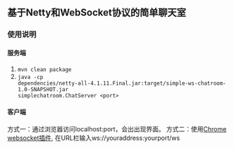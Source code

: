 ## 基于Netty和WebSocket协议的简单聊天室
###  使用说明
#### 服务端
1. <code>mvn clean package</code>
2. <code>java -cp  dependencies/netty-all-4.1.11.Final.jar:target/simple-ws-chatroom-1.0-SNAPSHOT.jar  simplechatroom.ChatServer &lt;port&gt; </code>

#### 客户端
方式一：通过浏览器访问localhost:port，会出出现界面。
方式二：使用[Chrome websocket插件](https://chrome.google.com/webstore/detail/simple-websocket-client/pfdhoblngboilpfeibdedpjgfnlcodoo),
在URL栏输入ws://youraddress:yourport/ws
